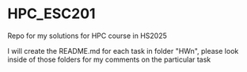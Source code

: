 # HPC_ESC201
Repo for my solutions for HPC course in HS2025



I will create the README.md for each task in folder "HWn", please look inside of those folders for my comments on the particular task
